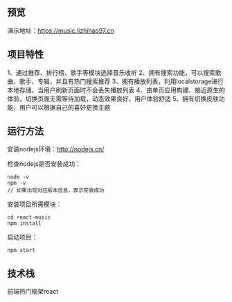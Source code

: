 ## 预览

演示地址：https://music.lizhihao97.cn

## 项目特性

1、通过推荐、排行榜、歌手等模块选择音乐收听
2、拥有搜索功能，可以搜索歌曲、歌手、专辑，并且有热门搜索推荐
3、拥有播放列表，利用localstorage进行本地存储，当用户刷新页面时不会丢失播放列表
4、由单页应用构建、接近原生的体验，切换页面无需等待加载，动态效果良好，用户体验舒适
5、拥有切换皮肤功能，用户可以根据自己的喜好更换主题

## 运行方法

安装nodejs环境：http://nodejs.cn/

检查nodejs是否安装成功：

```
node -v
npm -v
// 如果出现对应版本信息，表示安装成功
```

安装项目所需模块：

```
cd react-music
npm install
```

启动项目：

```
npm start
```
## 技术栈

前端热门框架react

